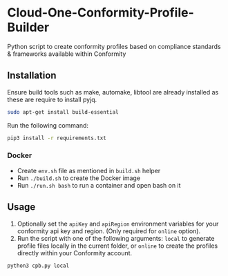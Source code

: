 # Cloud-One-Conformity-Profile-Builder

Python script to create conformity profiles based on compliance standards & frameworks available within Conformity

## Installation

Ensure build tools such as make, automake, libtool are already installed as these are require to install pyjq.

```bash
sudo apt-get install build-essential
```

Run the following command:

```bash
pip3 install -r requirements.txt
```

### Docker

- Create `env.sh` file as mentioned in `build.sh` helper
- Run `./build.sh` to create the Docker image
- Run `./run.sh bash` to run a container and open bash on it

## Usage

1. Optionally set the `apiKey` and `apiRegion` environment variables for your conformity api key and region. (Only required for `online` option).
2. Run the script with one of the following arguments: `local` to generate profile files locally in the current folder, or `online` to create the profiles directly within your Conformity account.

  ```bash
  python3 cpb.py local
  ```
